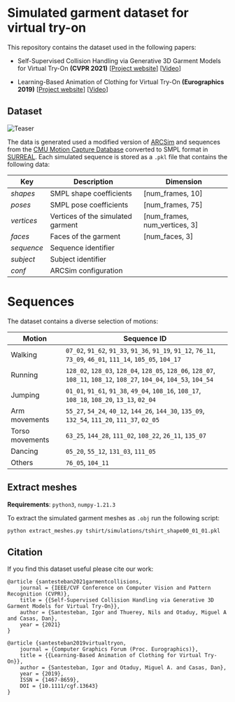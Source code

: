 # Simulated garment dataset for virtual try-on

This repository contains the dataset used in the following papers:
- Self-Supervised Collision Handling via Generative 3D Garment Models for Virtual Try-On **(CVPR 2021)** [[Project website](http://mslab.es/projects/SelfSupervisedGarmentCollisions/)] [[Video](https://youtu.be/9AnBNco6i2U)]

- Learning-Based Animation of Clothing for Virtual Try-On **(Eurographics 2019)** [[Project website](https://dancasas.github.io/projects/LearningBasedVirtualTryOn/)] [[Video](https://youtu.be/o2KJoAhEGg8)]

## Dataset

![Teaser](teaser.gif "Teaser image")

The data is generated used a modified version of [ARCSim](http://graphics.berkeley.edu/resources/ARCSim/) and sequences from the [CMU Motion Capture Database](http://mocap.cs.cmu.edu/) converted to SMPL format in [SURREAL](https://www.di.ens.fr/willow/research/surreal/data/). Each simulated sequence is stored as a ```.pkl``` file that contains the following data:

| Key      | Description                        | Dimension                     |
|----------|------------------------------------|-------------------------------|
| *shapes*   | SMPL shape coefficients            | [num_frames, 10]              |
| *poses*    | SMPL pose coefficients             | [num_frames, 75]              |
| *vertices* | Vertices of the simulated garment  | [num_frames, num_vertices, 3] |
| *faces*    | Faces of the garment           |      [num_faces, 3]               |
| *sequence*      | Sequence identifier           |                  |
| *subject*       | Subject identifier            |    |
| *conf* | ARCSim configuration | 


# Sequences
The dataset contains a diverse selection of motions:

| Motion   | Sequence ID                        |
|----------|------------------------------------|
|Walking| ```07_02```, ```91_62```, ```91_33```, ```91_36```, ```91_19```, ```91_12```, ```76_11```, ```73_09```, ```46_01```, ```111_14```, ```105_05```, ```104_17```|
|Running| ```128_02```, ```128_03```, ```128_04```, ```128_05```, ```128_06```, ```128_07```, ```108_11```, ```108_12```, ```108_27```, ```104_04```, ```104_53```, ```104_54```|
|Jumping| ```01_01```, ```91_61```, ```91_38```, ```49_04```, ```108_16```, ```108_17```, ```108_18```, ```108_20```, ```13_13```, ```02_04```|
|Arm movements| ```55_27```,  ```54_24```,  ```40_12```, ```144_26```, ```144_30```, ```135_09```, ```132_54```, ```111_20```, ```111_37```, ```02_05```|
|Torso movements| ```63_25```, ```144_28```, ```111_02```, ```108_22```, ```26_11```, ```135_07```|
|Dancing| ```05_20```, ```55_12```, ```131_03```, ```111_05```  |
|Others| ```76_05```, ```104_11```|

## Extract meshes
**Requirements**: ```python3```, ```numpy-1.21.3```

To extract the simulated garment meshes as ```.obj``` run the following script:
```
python extract_meshes.py tshirt/simulations/tshirt_shape00_01_01.pkl
```

## Citation

If you find this dataset useful please cite our work:

```
@article {santesteban2021garmentcollisions,
    journal = {IEEE/CVF Conference on Computer Vision and Pattern Recognition (CVPR)},
    title = {{Self-Supervised Collision Handling via Generative 3D Garment Models for Virtual Try-On}},
    author = {Santesteban, Igor and Thuerey, Nils and Otaduy, Miguel A and Casas, Dan},
    year = {2021}
}
```

```
@article {santesteban2019virtualtryon,
    journal = {Computer Graphics Forum (Proc. Eurographics)},
    title = {{Learning-Based Animation of Clothing for Virtual Try-On}},
    author = {Santesteban, Igor and Otaduy, Miguel A. and Casas, Dan},
    year = {2019},
    ISSN = {1467-8659},
    DOI = {10.1111/cgf.13643}
}
```
